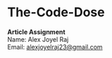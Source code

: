 # The-Code-Dose

**Article Assignment**<br/>
Name: Alex Joyel Raj<br/>
Email: alexjoyelraj23@gmail.com

